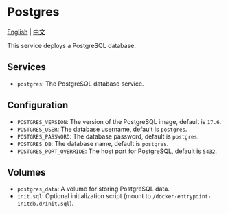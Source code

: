 # Postgres

[English](./README.md) | [中文](./README.zh.md)

This service deploys a PostgreSQL database.

## Services

- `postgres`: The PostgreSQL database service.

## Configuration

- `POSTGRES_VERSION`: The version of the PostgreSQL image, default is `17.6`.
- `POSTGRES_USER`: The database username, default is `postgres`.
- `POSTGRES_PASSWORD`: The database password, default is `postgres`.
- `POSTGRES_DB`: The database name, default is `postgres`.
- `POSTGRES_PORT_OVERRIDE`: The host port for PostgreSQL, default is `5432`.

## Volumes

- `postgres_data`: A volume for storing PostgreSQL data.
- `init.sql`: Optional initialization script (mount to `/docker-entrypoint-initdb.d/init.sql`).
